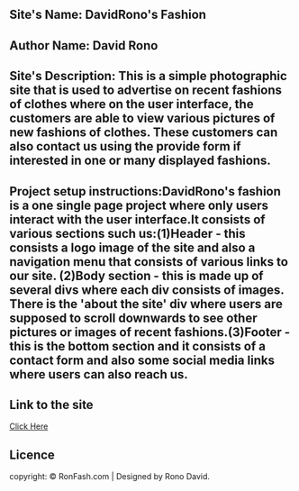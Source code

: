 


## Site's Name: DavidRono's Fashion
## Author Name: David Rono
## Site's Description: This is a simple photographic site that is used to advertise on recent fashions of clothes where on the user interface, the customers are able to view various pictures of new fashions of clothes. These customers can also contact us using the provide form if interested in one or many displayed fashions.
## Project setup instructions:DavidRono's fashion is a one single page project where only users interact with the user interface.It consists of various sections such us:(1)Header - this consists a logo image of the site and also a navigation menu that consists of various links to our site. (2)Body section - this is made up of several divs where each div consists of images. There is the 'about the site' div where users are supposed to scroll downwards to see other pictures or images of recent fashions.(3)Footer - this is the bottom section and it consists of a contact form and also some social media links where users can also reach us.
## Link to the site
[Click Here](davidkibetrono.github.io/ip/)
## Licence
copyright: © RonFash.com | Designed by Rono David.
